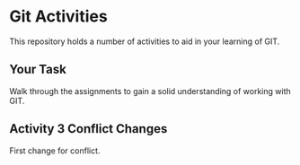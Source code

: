 # Git Activities #
This repository holds a number of activities to aid in your learning of GIT.

## Your Task ##
Walk through the assignments to gain a solid understanding of working with GIT.

## Activity 3 Conflict Changes ##
First change for conflict.